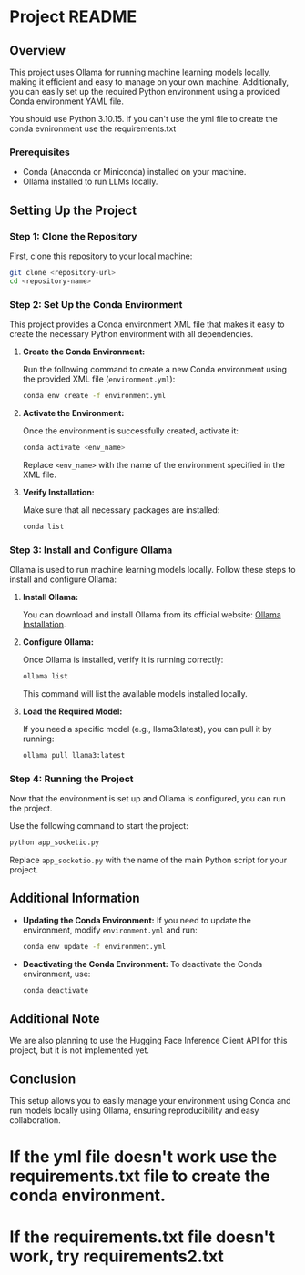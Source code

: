 # Project README

## Overview

This project uses Ollama for running machine learning models locally, making it efficient and easy to manage on your own machine. Additionally, you can easily set up the required Python environment using a provided Conda environment YAML file.

You should use Python 3.10.15.
if you can't use the yml file to create the conda evnironment use the requirements.txt

### Prerequisites

- Conda (Anaconda or Miniconda) installed on your machine.
- Ollama installed to run LLMs locally.

## Setting Up the Project

### Step 1: Clone the Repository

First, clone this repository to your local machine:

```sh
git clone <repository-url>
cd <repository-name>
```

### Step 2: Set Up the Conda Environment

This project provides a Conda environment XML file that makes it easy to create the necessary Python environment with all dependencies.

1. **Create the Conda Environment:**

   Run the following command to create a new Conda environment using the provided XML file (`environment.yml`):

   ```sh
   conda env create -f environment.yml
   ```

2. **Activate the Environment:**

   Once the environment is successfully created, activate it:

   ```sh
   conda activate <env_name>
   ```

   Replace `<env_name>` with the name of the environment specified in the XML file.

3. **Verify Installation:**

   Make sure that all necessary packages are installed:

   ```sh
   conda list
   ```

### Step 3: Install and Configure Ollama

Ollama is used to run machine learning models locally. Follow these steps to install and configure Ollama:

1. **Install Ollama:**

   You can download and install Ollama from its official website: [Ollama Installation](https://ollama.com/download).

2. **Configure Ollama:**

   Once Ollama is installed, verify it is running correctly:

   ```sh
   ollama list
   ```

   This command will list the available models installed locally.

3. **Load the Required Model:**



   If you need a specific model (e.g., llama3\:latest), you can pull it by running:

   ```sh
   ollama pull llama3:latest
   ```

### Step 4: Running the Project

Now that the environment is set up and Ollama is configured, you can run the project.

Use the following command to start the project:

```sh
python app_socketio.py
```

Replace `app_socketio.py` with the name of the main Python script for your project.

## Additional Information

- **Updating the Conda Environment:** If you need to update the environment, modify `environment.yml` and run:

  ```sh
  conda env update -f environment.yml
  ```

- **Deactivating the Conda Environment:** To deactivate the Conda environment, use:

  ```sh
  conda deactivate
  ```

## Additional Note

We are also planning to use the Hugging Face Inference Client API for this project, but it is not implemented yet.

## Conclusion

This setup allows you to easily manage your environment using Conda and run models locally using Ollama, ensuring reproducibility and easy collaboration.


# If the yml file doesn't work use the requirements.txt file to create the conda environment. 
# If the requirements.txt file doesn't work, try requirements2.txt